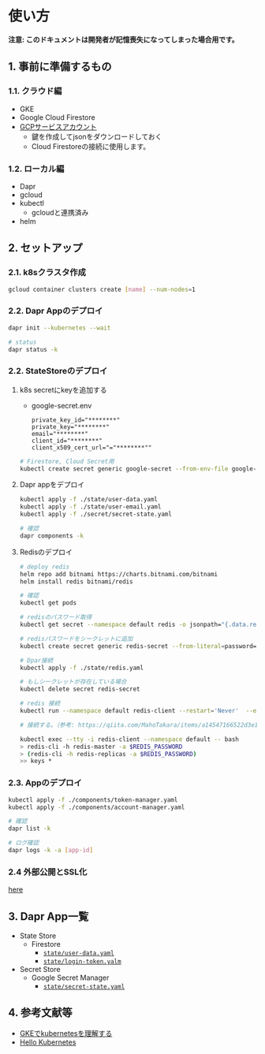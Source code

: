 # 使い方

**注意: このドキュメントは開発者が記憶喪失になってしまった場合用です。**

## 1. 事前に準備するもの

### 1.1. クラウド編

- GKE
- Google Cloud Firestore
- [GCPサービスアカウント](https://cloud.google.com/iam/docs/creating-managing-service-accounts?hl=ja)
  - 鍵を作成してjsonをダウンロードしておく
  - Cloud Firestoreの接続に使用します。

### 1.2. ローカル編

- Dapr
- gcloud
- kubectl
  - gcloudと連携済み
- helm

## 2. セットアップ

### 2.1. k8sクラスタ作成

```bash
gcloud container clusters create [name] --num-nodes=1
```

### 2.2. Dapr Appのデプロイ

```bash
dapr init --kubernetes --wait

# status
dapr status -k
```

### 2.2. StateStoreのデプロイ

1. k8s secretにkeyを追加する

    - google-secret.env

        ```env
        private_key_id="********"
        private_key="********"
        email="********"
        client_id="********"
        client_x509_cert_url="="********""
        ```

    ```bash
    # Firestore, Cloud Secret用
    kubectl create secret generic google-secret --from-env-file google-secret.env
    ```

2. Dapr appをデプロイ

    ```bash
    kubectl apply -f ./state/user-data.yaml
    kubectl apply -f ./state/user-email.yaml
    kubectl apply -f ./secret/secret-state.yaml

    # 確認
    dapr components -k
    ```

3. Redisのデプロイ

    ```bash
    # deploy redis
    helm repo add bitnami https://charts.bitnami.com/bitnami
    helm install redis bitnami/redis

    # 確認
    kubectl get pods

    # redisのパスワード取得
    kubectl get secret --namespace default redis -o jsonpath="{.data.redis-password}" | base64 --decode

    # redisパスワードをシークレットに追加
    kubectl create secret generic redis-secret --from-literal=password=*********

    # Dpar接続
    kubectl apply -f ./state/redis.yaml

    # もしシークレットが存在している場合
    kubectl delete secret redis-secret
    ```

    ```bash
    # redis 接続
    kubectl run --namespace default redis-client --restart='Never'  --env REDIS_PASSWORD=****  --image docker.io/bitnami/redis:6.2.5-debian-10-r0 --command -- sleep infinity

    # 接続する。（参考: https://qiita.com/MahoTakara/items/a14547166522d3e113a0#redis-cli%E3%81%8B%E3%82%89%E3%82%A2%E3%82%AF%E3%82%BB%E3%82%B9%E3%81%97%E3%81%A6%E5%8B%95%E4%BD%9C%E7%A2%BA%E8%AA%8D）

    kubectl exec --tty -i redis-client --namespace default -- bash
    > redis-cli -h redis-master -a $REDIS_PASSWORD
    > (redis-cli -h redis-replicas -a $REDIS_PASSWORD)
    >> keys *
    ```

### 2.3. Appのデプロイ

```bash
kubectl apply -f ./components/token-manager.yaml
kubectl apply -f ./components/account-manager.yaml

# 確認
dapr list -k

# ログ確認
dapr logs -k -a [app-id]
```

### 2.4 外部公開とSSL化

[here](./ssl.md)

## 3. Dapr App一覧

- State Store
  - Firestore
    - [`state/user-data.yaml`](../state/user-data.yaml)
    - [`state/login-token.yalm`](../state/login-token.yaml)
- Secret Store
  - Google Secret Manager
    - [`state/secret-state.yaml`](../secret/secret-state.yaml)

## 4. 参考文献等

- [GKEでkubernetesを理解する](https://qiita.com/ntoreg/items/74aa6de2f8f29b4a3b79)
- [Hello Kubernetes](https://github.com/dapr/quickstarts/tree/master/hello-kubernetes)
